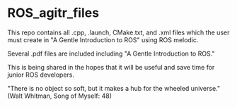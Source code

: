 # ROS_agitr_files

This repo contains all .cpp, .launch, CMake.txt, and .xml files which the user must create in "A Gentle Introduction to ROS" using ROS melodic.

Several .pdf files are included including "A Gentle Introduction to ROS."

This is being shared in the hopes that it will be useful and save time for junior ROS developers.

"There is no object so soft, but it makes a hub for the wheeled universe." (Walt Whitman, Song of Myself: 48)
